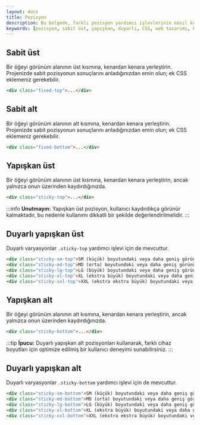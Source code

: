 ```yaml
---
layout: docs
title: Pozisyon
description: Bu belgede, farklı pozisyon yardımcı işlevlerinin nasıl kullanılacağını keşfedin. Sabit ve yapışkan pozisyonların nasıl yapılandırılacağı ve duyarlı varyasyonların kullanılacağı hakkında bilgi bulun. 
keywords: [pozisyon, sabit üst, yapışkan, duyarlı, CSS, web tasarımı, kullanıcı deneyimi]
---
```


## Sabit üst

Bir öğeyi görünüm alanının üst kısmına, kenardan kenara yerleştirin. Projenizde sabit pozisyonun sonuçlarını anladığınızdan emin olun; ek CSS eklemeniz gerekebilir.

```html
<div class="fixed-top">...</div>
```

## Sabit alt

Bir öğeyi görünüm alanının alt kısmına, kenardan kenara yerleştirin. Projenizde sabit pozisyonun sonuçlarını anladığınızdan emin olun; ek CSS eklemeniz gerekebilir.

```html
<div class="fixed-bottom">...</div>
```

## Yapışkan üst

Bir öğeyi görünüm alanının üst kısmına, kenardan kenara yerleştirin, ancak yalnızca onun üzerinden kaydırdığınızda.

```html
<div class="sticky-top">...</div>
```

:::info
**Unutmayın:** Yapışkan üst pozisyon, kullanıcı kaydırdıkça görünür kalmaktadır, bu nedenle kullanımı dikkatli bir şekilde değerlendirilmelidir.
:::

## Duyarlı yapışkan üst

Duyarlı varyasyonlar `.sticky-top` yardımcı işlevi için de mevcuttur.

```html
<div class="sticky-sm-top">SM (küçük) boyutundaki veya daha geniş görünüm alanlarında üstte kalır</div>
<div class="sticky-md-top">MD (orta) boyutundaki veya daha geniş görünüm alanlarında üstte kalır</div>
<div class="sticky-lg-top">LG (büyük) boyutundaki veya daha geniş görünüm alanlarında üstte kalır</div>
<div class="sticky-xl-top">XL (ekstra büyük) boyutundaki veya daha geniş görünüm alanlarında üstte kalır</div>
<div class="sticky-xxl-top">XXL (ekstra ekstra büyük) boyutundaki veya daha geniş görünüm alanlarında üstte kalır</div>
```

## Yapışkan alt

Bir öğeyi görünüm alanının alt kısmına, kenardan kenara yerleştirin, ancak yalnızca onun üzerinden kaydırdığınızda.

```html
<div class="sticky-bottom">...</div>
```

:::tip
**İpucu:** Duyarlı yapışkan alt pozisyonları kullanarak, farklı cihaz boyutları için optimize edilmiş bir kullanıcı deneyimi sunabilirsiniz.
:::

## Duyarlı yapışkan alt

Duyarlı varyasyonlar `.sticky-bottom` yardımcı işlevi için de mevcuttur.

```html
<div class="sticky-sm-bottom">SM (küçük) boyutundaki veya daha geniş görünüm alanlarında altta kalır</div>
<div class="sticky-md-bottom">MD (orta) boyutundaki veya daha geniş görünüm alanlarında altta kalır</div>
<div class="sticky-lg-bottom">LG (büyük) boyutundaki veya daha geniş görünüm alanlarında altta kalır</div>
<div class="sticky-xl-bottom">XL (ekstra büyük) boyutundaki veya daha geniş görünüm alanlarında altta kalır</div>
<div class="sticky-xxl-bottom">XXL (ekstra ekstra büyük) boyutundaki veya daha geniş görünüm alanlarında altta kalır</div>
```